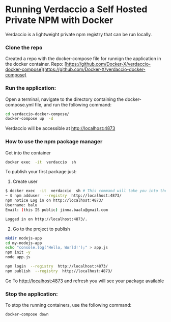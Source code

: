 
# Running Verdaccio a Self Hosted Private NPM with Docker
Verdaccio is a lightweight private npm registry that can be run locally. 

### Clone the repo
Created a repo with the docker-compose file for runnign the application in the docker container. 
Repo: [https://github.com/Docker-X/verdaccio-docker-compose](https://github.com/Docker-X/verdaccio-docker-compose)

### Run the application:
Open a terminal, navigate to the directory containing the docker-compose.yml file, and run the following command:
```bash
cd verdaccio-docker-compose/
docker-compose up  -d
```
Verdaccio will be accessible at [http://localhost:4873](http://localhost:4873)

### How to use the npm package manager
Get into the container
```bash
docker exec  -it  verdaccio  sh
```
To publish your first package just:
1. Create user
```bash
$ docker exec  -it  verdaccio  sh # This command will take you into the container
~ $ npm adduser  --registry  http://localhost:4873/
npm notice Log in on http://localhost:4873/
Username: balu
Email: (this IS public) jinna.baalu@gmail.com

Logged in on http://localhost:4873/.
```

2. Go to the project to publish

```bash
mkdir nodejs-app
cd my-nodejs-app
echo "console.log('Hello, World!');" > app.js
npm init -y
node app.js

npm login  --registry  http://localhost:4873/
npm publish  --registry  http://localhost:4873/
```

Go To  [http://localhost:4873](http://localhost:4873) and refresh you will see your package available

### Stop the application:
To stop the running containers, use the following command:
```bash
docker-compose down
```